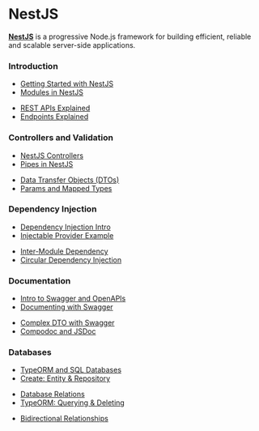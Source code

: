 # NestJS

[**NestJS**](https://nestjs.com) is a progressive Node.js framework for building efficient, reliable and scalable server-side applications.

### Introduction

- [Getting Started with NestJS](./getting-started.md)
- [Modules in NestJS](./nest-modules.md)

<div></div>

- [REST APIs Explained](./rest-api.md)
- [Endpoints Explained](./endpoints.md)

### Controllers and Validation

- [NestJS Controllers](./controllers.md)
- [Pipes in NestJS](./pipes.md)

<div></div>

- [Data Transfer Objects (DTOs)](./dto.md)
- [Params and Mapped Types](./mapped-types.md)

### Dependency Injection

- [Dependency Injection Intro](./depend-injection.md)
- [Injectable Provider Example](./provider-example.md)

<div></div>

- [Inter-Module Dependency](./inter-module-dep.md)
- [Circular Dependency Injection](./circular-dep.md)

### Documentation

- [Intro to Swagger and OpenAPIs](./swagger-intro.md)
- [Documenting with Swagger](./swagger.md)

<div></div>

- [Complex DTO with Swagger](./dto-swagger.md)
- [Compodoc and JSDoc](./compodoc.md)

### Databases

- [TypeORM and SQL Databases](./typeorm-intro.md)
- [Create: Entity & Repository](./entity.md)

<div></div>

- [Database Relations](./database-relations.md)
- [TypeORM: Querying & Deleting](./typeorm-operations.md)

<div></div>

- [Bidirectional Relationships](./bidirectional-relations.md)
